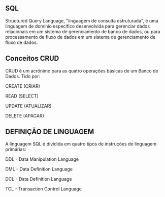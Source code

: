 SQL
-
Structured Query Language, "linguagem de consulta estruturada", é uma linguagem de domínio específico desenvolvida para gerenciar dados relacionais em um sistema de gerenciamento de banco de dados, ou
para processamento de fluxo de dados em um sistema de gerenciamento de fluxo de dados.

Conceitos CRUD 
-
CRUD é um acrônimo para as quatro operações básicas de um Banco de Dados. Tido por:

CREATE (CRIAR)

READ (SELECT)

UPDATE (ATUALIZAR)

DELETE (APAGAR)

DEFINIÇÃO DE LINGUAGEM
-
A linguagem SQL é dividida em quatro tipos de instruções de linguagem primárias:

DDL - Data Manipulation Language

DML - Data Definition Language

DCL - Data Definition Language

TCL - Transaction Control Language
